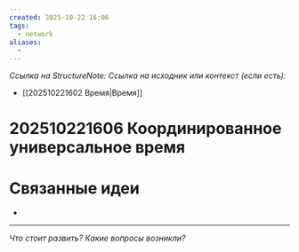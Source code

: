 ```yaml
---
created: 2025-10-22 16:06
tags:
  - network
aliases:
  -
---
```

*Ссылка на StructureNote:*
*Ссылка на исходник или контекст (если есть):*
- [[202510221602 Время|Время]]

# 202510221606 Координированное универсальное время



# Связанные идеи

- 

---

*Что стоит развить? Какие вопросы возникли?*

